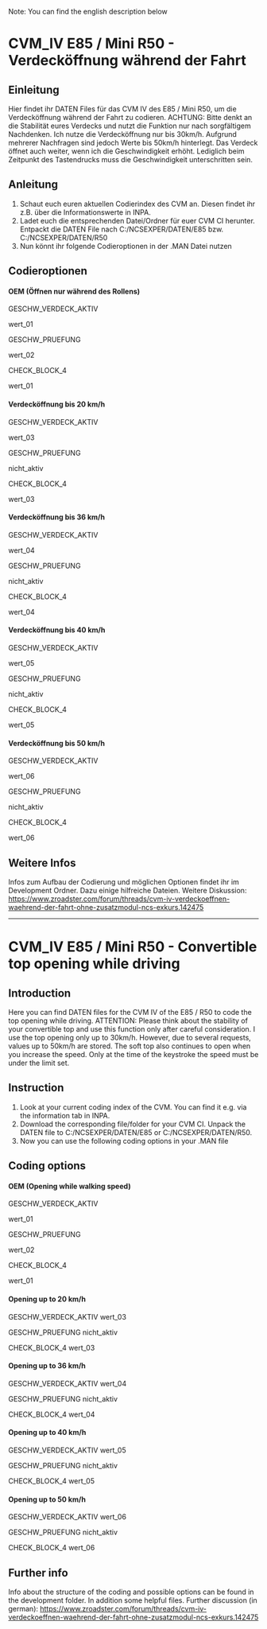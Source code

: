 Note: You can find the english description below

# CVM_IV E85 / Mini R50 - Verdecköffnung während der Fahrt

## Einleitung
Hier findet ihr DATEN Files für das CVM IV des E85 / Mini R50, um die Verdecköffnung während der Fahrt zu codieren. ACHTUNG: Bitte denkt an die Stabilität eures Verdecks und nutzt die Funktion nur nach sorgfältigem Nachdenken. Ich nutze die Verdecköffnung nur bis 30km/h. Aufgrund mehrerer Nachfragen sind jedoch Werte bis 50km/h hinterlegt. 
Das Verdeck öffnet auch weiter, wenn ich die Geschwindigkeit erhöht. Lediglich beim Zeitpunkt des Tastendrucks muss die Geschwindigkeit unterschritten sein.

## Anleitung
1. Schaut euch euren aktuellen Codierindex des CVM an. Diesen findet ihr z.B. über die Informationswerte in INPA.
2. Ladet euch die entsprechenden Datei/Ordner für euer CVM CI herunter. Entpackt die DATEN File nach C:/NCSEXPER/DATEN/E85 bzw. C:/NCSEXPER/DATEN/R50
3. Nun könnt ihr folgende Codieroptionen in der .MAN Datei nutzen

## Codieroptionen
#### OEM (Öffnen nur während des Rollens)
GESCHW_VERDECK_AKTIV

wert_01

GESCHW_PRUEFUNG

wert_02

CHECK_BLOCK_4

wert_01

#### Verdecköffnung bis 20 km/h
GESCHW_VERDECK_AKTIV

wert_03

GESCHW_PRUEFUNG

nicht_aktiv

CHECK_BLOCK_4

wert_03


#### Verdecköffnung bis 36 km/h
GESCHW_VERDECK_AKTIV

wert_04

GESCHW_PRUEFUNG

nicht_aktiv

CHECK_BLOCK_4

wert_04


#### Verdecköffnung bis 40 km/h
GESCHW_VERDECK_AKTIV

wert_05

GESCHW_PRUEFUNG

nicht_aktiv

CHECK_BLOCK_4

wert_05


#### Verdecköffnung bis 50 km/h
GESCHW_VERDECK_AKTIV

wert_06

GESCHW_PRUEFUNG

nicht_aktiv

CHECK_BLOCK_4

wert_06


## Weitere Infos
Infos zum Aufbau der Codierung und möglichen Optionen findet ihr im Development Ordner. Dazu einige hilfreiche Dateien.
Weitere Diskussion: https://www.zroadster.com/forum/threads/cvm-iv-verdeckoeffnen-waehrend-der-fahrt-ohne-zusatzmodul-ncs-exkurs.142475

---

# CVM_IV E85 / Mini R50 - Convertible top opening while driving

## Introduction
Here you can find DATEN files for the CVM IV of the E85 / R50 to code the top opening while driving. ATTENTION: Please think about the stability of your convertible top and use this function only after careful consideration. I use the top opening only up to 30km/h. However, due to several requests, values up to 50km/h are stored. 
The soft top also continues to open when you increase the speed. Only at the time of the keystroke the speed must be under the limit set.

## Instruction
1. Look at your current coding index of the CVM. You can find it e.g. via the information tab in INPA.
2. Download the corresponding file/folder for your CVM CI. Unpack the DATEN file to C:/NCSEXPER/DATEN/E85 or C:/NCSEXPER/DATEN/R50.
3. Now you can use the following coding options in your .MAN file

## Coding options
#### OEM (Opening while walking speed)
GESCHW_VERDECK_AKTIV

wert_01

GESCHW_PRUEFUNG

wert_02

CHECK_BLOCK_4

wert_01

#### Opening up to 20 km/h
GESCHW_VERDECK_AKTIV
wert_03

GESCHW_PRUEFUNG
nicht_aktiv

CHECK_BLOCK_4
wert_03

#### Opening up to 36 km/h
GESCHW_VERDECK_AKTIV
wert_04

GESCHW_PRUEFUNG
nicht_aktiv

CHECK_BLOCK_4
wert_04

#### Opening up to 40 km/h
GESCHW_VERDECK_AKTIV
wert_05

GESCHW_PRUEFUNG
nicht_aktiv

CHECK_BLOCK_4
wert_05

#### Opening up to 50 km/h
GESCHW_VERDECK_AKTIV
wert_06

GESCHW_PRUEFUNG
nicht_aktiv

CHECK_BLOCK_4
wert_06

## Further info
Info about the structure of the coding and possible options can be found in the development folder. In addition some helpful files.
Further discussion (in german): https://www.zroadster.com/forum/threads/cvm-iv-verdeckoeffnen-waehrend-der-fahrt-ohne-zusatzmodul-ncs-exkurs.142475

